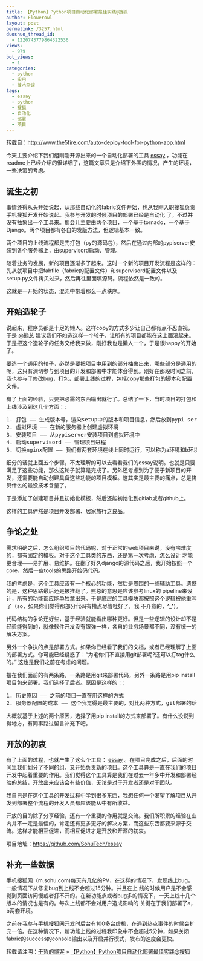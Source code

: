```yaml
---
title: 【Python】Python项目自动化部署最佳实践@搜狐
author: Flowerowl
layout: post
permalink: /3257.html
duoshuo_thread_id:
  - 1220743779864322536
views:
  - 979
bot_views:
  - 1
categories:
  - python
  - 实用
  - 技术杂谈
tags:
  - essay
  - python
  - 搜狐
  - 自动化
  - 部署
  - 项目
---
```

转载自：<http://www.the5fire.com/auto-deploy-tool-for-python-app.html>

今天主要介绍下我们组刚刚开源出来的一个自动化部署的工具 <a class="reference external" href="https://github.com/SohuTech/essay">essay</a> ，功能在readme上已经介绍的很详细了，这篇文章只是介绍下外围的情况，产生的环境，一些决策的考虑。

<div id="id1" class="section">
  <h2>
    诞生之初
  </h2>
  
  <p>
    事情还得从头开始说起，从那些自动化的fabric文件开始，也从我刚入职搜狐负责手机搜狐开发开始说起。我参与开发的时候项目的部署已经是自动化 了，不过并没有抽象出一个工具来。那会儿主要由两个项目，一个基于tornado，一个基于Django。两个项目都有各自的发版方法，但逻辑基本一致。
  </p>
  
  <p>
    两个项目的上线流程都是先打包（py的源码包），然后在通过内部的pypiserver安装到各个服务器上，由supervisord启动、管理。
  </p>
  
  <p>
    随着业务的发展，新的项目逐渐多了起来。这时一个新的项目开发流程是这样的：先从就项目中把fabfile（fabric的配置文件）和supervisord配置文件以及setup.py文件拷贝过来，然后再往里面填源码。流程依然是一致的。
  </p>
  
  <p>
    这就是一开始的状态，混沌中带着那么一点秩序。
  </p>
</div>

<div id="id2" class="section">
  <h2>
    开始造轮子
  </h2>
  
  <p>
    说起来，程序员都是十足的懒人。这样copy的方式多少让自己都有点不忍直视，于是 <a class="reference external" href="http://www.xiongharry.com/">@熊总</a> 建议我们不如造这样一个轮子，让所有的项目都能在这上面滚起来。于是把这个造轮子的任务交给我来做，刚好我也是懒人一个，于是很happy的开始了。
  </p>
  
  <p>
    要造一个通用的轮子，必然是要把项目中用到的部分抽象出来，哪些部分是通用的呢，这只有深切参与到项目的开发和部署中才能体会得到。刚好在那段时间之前，我也参与了修改bug，打包，部署上线的过程，包括copy那些打包的脚本和配置文件。
  </p>
  
  <p>
    有了上面的经验，只要把必需的东西输出就行了。总结了一下，当时项目的打包和上线涉及到这几个方面：:
  </p>
  
  <pre class="literal-block">1. 打包 —— 生成版本号，渲染setup中的版本和项目信息，然后放到pypi server的packages目录下
2. 虚拟环境 —— 在新的服务器上创建虚拟环境
3. 安装项目 —— 从pypiserver安装项目到虚拟环境中
4. 启动supervisord —— 管理项目进程
5. 切换nginx配置 —— 我们有两套环境在线上同时运行，可以称为a环境和b环境，主要用于上线以及线上突然出现问题时回滚
</pre>
  
  <p>
    细分的话就上面五个步骤，不太理解的可以去看看我们的essay说明。也就是只要满足了这些功能，那么这轮子就算是完成了。另外还考虑到为了便于新项目的开发，还需要能自动创建具备这些功能的项目模板。这其实是最主要的痛点，总是拷贝什么的最没技术含量了。
  </p>
  
  <p>
    于是添加了创建项目并且初始化模板，然后还能初始化到gitlab或者github上。
  </p>
  
  <p>
    这样的工具俨然是项目开发部署、居家旅行之良品。
  </p>
</div>

<div id="id4" class="section">
  <h2>
    争论之处
  </h2>
  
  <p>
    需求明确之后，怎么组织项目的代码呢，对于正常的web项目来说，没有啥难度的，都有固定的模板。对于这个工具类的东西，还是第一次考虑，怎么设计 才能更合理——易扩展、易维护。在翻了好久django的源代码之后，我开始按照一个core，然后一些tools的思路开始码代码。
  </p>
  
  <p>
    我的考虑是，这个工具应该有一个核心的功能，然后是周围的一些辅助工具。遗憾的是，这种思路最后还是被推翻了。熊总的意思是应该参考linux的 pipeline来设计，所有的功能都应能单独拿出来。于是底层的工具模块都按照这个逻辑被他重写了（so，如果你们觉得那部分代码有槽点尽管吐好了，我 不介意的，^_^)。
  </p>
  
  <p>
    代码结构的争论还好些，基于经验就能看出哪种更好。但是一些逻辑的设计却不是经验能得到的，就像软件开发没有银弹一样，各自的业务场景都不同，没有统一的解决方案。
  </p>
  
  <p>
    另外一个争执的点是部署方式。如果你已经看了我们的文档，或者已经理解了上面的部署方式。你可能已经疑惑了：“为毛你们不直接用git部署呢?还可以打tag什么的。” 这也是我们之前在考虑的问题。
  </p>
  
  <p>
    摆在我们面前的有两条路，一条路是用git来部署代码，另外一条路是用pip install项目包来部署。我们选择了后者。原因是这样的：:
  </p>
  
  <pre class="literal-block">1. 历史原因 —— 之前的项目一直在用这样的方式
2. 服务器配置的成本 —— 这个我觉得是最主要的，对比两种方式，git部署的话服务器要统一安装git环境，但是我们申请到新的服务器没有这东西，我们得自己安装；另外还有一个包依赖的问题。而使用pip的方式安装，不需要做多余的处理，新来机器，给了ip，直接就能部署上去。
</pre>
  
  <p>
    大概就基于上述的两个原因，选择了用pip install的方式来部署了。有什么没说到得地方，有同事路过留言补充下吧。
  </p>
</div>

<div id="id5" class="section">
  <h2>
    开放的初衷
  </h2>
  
  <p>
    有了上面的过程，也就产生了这么个工具： <a class="reference external" href="https://github.com/SohuTech/essay">essay</a> 。在项目完成之后，后面的时间里我们划分了不同的组，又开始负责新的项目。这个工具算是一直在我们的项目开发中起着重要的作用。我们觉得这个工具算是我们在过去一年多中开发和部署经验的总结，开放出来应该会有些价值，无论是对于开发者还是对于团队。
  </p>
  
  <p>
    我自己是在这个工具的开发过程中学到很多东西，我想任何一个渴望了解项目从开发到部署整个流程的开发人员都应该能从中有所收益。
  </p>
  
  <p>
    开放的目的除了分享经验，还有一个重要的作用就是交流。我们所积累的经验在业内并不一定是最佳的，肯定还有更多更好的解决方案，而这些东西都要来源于交流。这样才能相互促进，而相互促进才是开放和开源的初衷。
  </p>
  
  <p>
    项目地址：<a class="reference external" href="https://github.com/SohuTech/essay">https://github.com/SohuTech/essay</a>
  </p>
</div>

<div id="id7" class="section">
  <h2>
    补充一些数据
  </h2>
  
  <p>
    手机搜狐网（m.sohu.com)每天有几亿的PV，在这样的情况下，发现线上bug，一般情况下从修复bug到上线不会超过15分钟。并且在上 线的时候用户是不会感觉到页面访问慢或者打不开的。在新功能点或者bug多的情况下，一天上线十几个版本的情况也是有的。每次上线都不会对用户造成影响的 关键在于我们部署了a，b两套环境。
  </p>
  
  <p>
    之前在我参与手机搜狐网开发时后台有100多台虚机，在遇到热点事件的时候会扩充一倍。在这种情况下，新功能上线的过程我印象中不会超过5分钟，如果关闭fabric的success的console输出以及开启并行模式，发布的速度会更快。
  </p>
</div>

转载请注明：[于哲的博客][1] &raquo; [【Python】Python项目自动化部署最佳实践@搜狐][2]

 [1]: http://lazynight.me
 [2]: http://lazynight.me/3257.html
